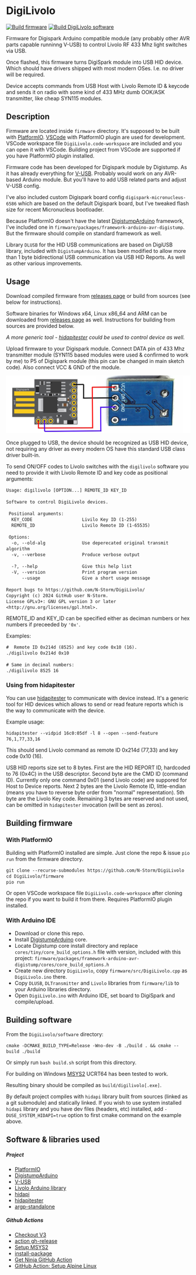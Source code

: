 # DigiLivolo

[![Build firmware](https://github.com/N-Storm/DigiLivolo/actions/workflows/build-firmware.yml/badge.svg?branch=main)](https://github.com/N-Storm/DigiLivolo/actions/workflows/build-firmware.yml)
[![Build DigiLivolo software](https://github.com/N-Storm/DigiLivolo/actions/workflows/build-software.yml/badge.svg?branch=main)](https://github.com/N-Storm/DigiLivolo/actions/workflows/build-software.yml)

Firmware for Digispark Arduino compatible module (any probably other AVR parts capable runninng V-USB)
to control Livolo RF 433 Mhz light switches via USB.

Once flashed, this firmware turns DigiSpark module into USB HID device. Which should have drivers
shipped with most modern OSes. I.e. no driver will be required.

Device accepts commands from USB Host with Livolo Remote ID & keycode and sends it on radio with
some kind of 433 MHz dumb OOK/ASK transmitter, like cheap SYN115 modules.

## Description

Firmware are located inside `firmware` directory. It's supposed to be built with
[PlatformIO](https://platformio.org/). [VSCode](https://code.visualstudio.com/) with PlatformIO plugin
are used for development. VSCode workspace file `DigiLivolo.code-workspace` are included and you can
open it with VSCode. Building project from VSCode are supported if you have PlatformIO plugin installed.

Firmware code has been developed for Digispark module by Digistump. As it has already everything for
[V-USB](https://www.obdev.at/products/vusb/index.html). Probably would work on any AVR-based Arduino
module. But you'll have to add USB related parts and adjust V-USB config.

I've also included custom Digispark board config `digispark-micronucleus-6586` which are based on the
default Digispark board, but I've tweaked flash size for recent Micronucleus bootloader.

Because PlatformIO doesn't have the latest [DigistumpArduino](https://github.com/ArminJo/DigistumpArduino)
framework, I've included one in `firmware/packages/framework-arduino-avr-digistump`. But the firmware
should compile on standard framework as well.

Library `DLUSB` for the HID USB communications are based on DigiUSB library, included with
`DigistumpArduino`. It has been modified to allow more than 1 byte bidirectional USB communication via
USB HID Reports. As well as other various improvements.

## Usage

Download compiled firmware from [releases page](https://github.com/N-Storm/DigiLivolo/releases) or build from
sources (see below for instructions).

Software binaries for Windows x64, Linux x86_64 and ARM can be downloaded from
[releases page](https://github.com/N-Storm/DigiLivolo/releases) as well. Instructions for building from
sources are provided below.

_A more generic tool - [hidapitester](https://github.com/todbot/hidapitester) could be used to control device_
_as well._

Upload firmware to your Digispark module. Connect DATA pin of 433 Mhz transmitter module (SYN115 based modules
were used & confirmed to work by me) to P5 of Digispark module (this pin can be changed in main sketch code).
Also connect VCC & GND of the module.

![f](https://raw.githubusercontent.com/N-Storm/DigiLivolo/main/wiring.jpg)

Once plugged to USB, the device should be recognized as USB HID device, not requiring any driver as every
modern OS have this standard USB class driver built-in.

To send ON/OFF codes to Livolo switches with the `digilivolo` software you need to provide it with
Livolo Remote ID and key code as positional arguments:

```shell
Usage: digilivolo [OPTION...] REMOTE_ID KEY_ID

Software to control DigiLivolo devices.

 Positional arguments:
  KEY_CODE                   Livilo Key ID (1-255)
  REMOTE_ID                  Livilo Remote ID (1-65535)

 Options:
  -o, --old-alg              Use deperecated original transmit algorithm
  -v, --verbose              Produce verbose output

  -?, --help                 Give this help list
  -V, --version              Print program version
      --usage                Give a short usage message

Report bugs to https://github.com/N-Storm/DigiLivolo/
Copyright (c) 2024 GitHub user N-Storm.
License GPLv3+: GNU GPL version 3 or later <http://gnu.org/licenses/gpl.html>.
```

REMOTE_ID and KEY_ID can be specified either as deciman numbers or hex numbers if preceeded by `'0x'`.

Examples:

```shell
#  Remote ID 0x214d (8525) and key code 0x10 (16).
./digilivolo 0x214d 0x10

# Same in decimal numbers:
./digilivolo 8525 16
```

### Using from hidapitester

You can use [hidapitester](https://github.com/todbot/hidapitester) to communicate with device instead. It's a
generic tool for HID devices which allows to send or read feature reports which is the way to communicate with
the device.

Example usage:

```shell
hidapitester --vidpid 16c0:05df -l 8 --open --send-feature 76,1,77,33,16
```

This should send Livolo command as remote ID 0x214d (77,33) and key code 0x10 (16).

USB HID reports size set to 8 bytes. First are the HID REPORT ID, hardcoded to 76 (0x4C) in the USB descriptor.
Second byte are the CMD ID (command ID). Currently only one command 0x01 (send Livolo code) are suppored
for Host to Device reports. Next 2 bytes are the Livolo Remote ID, little-endian (means you have to reverse
byte order from "normal" representation). 5th byte are the Livolo Key code. Remaining 3 bytes are reserved and
not used, can be omitted in `hidapitester` invocation (will be sent as zeros).

## Building firmware

### With PlatformIO

Building with PlatformIO installed are simple. Just clone the repo & issue `pio run` from the firmware
directory.

```shell
git clone --recurse-submodules https://github.com/N-Storm/DigiLivolo
cd DigiLivolo/firmware
pio run
```

Or open VSCode workspace file `DigiLivolo.code-workspace` after cloning the repo if you want to build
it from there. Requires PlatformIO plugin installed.

### With Arduino IDE

* Download or clone this repo.
* Install [DigistumpArduino](https://github.com/ArminJo/DigistumpArduino) core.
* Locate Digistump core install directory and replace `cores/tiny/core_build_options.h` file with version, included 
  with this project: `firmware/packages/framework-arduino-avr-digistump/cores/core_build_options.h`
* Create new directory `DigiLivolo`, copy `firmware/src/DigiLivolo.cpp` as `DigiLivolo.ino` there.
* Copy `DLUSB`, `DLTransmitter` and `Livolo` libraries from `firmware/lib` to your Arduino libraries directory.
* Open `DigiLivolo.ino` with Arduino IDE, set board to DigiSpark and compile/upload.

## Building software

From the `DigiLivolo/software` directory:

```shell
cmake -DCMAKE_BUILD_TYPE=Release -Wno-dev -B ./build . && cmake --build ./build
```

Or simply run `bash build.sh` script from this directory.

For building on Windows [MSYS2](https://www.msys2.org/) UCRT64 has been tested to work.

Resulting binary should be compiled as `build/digilivolo[.exe]`.

By default project compiles with `hidapi` library built from sources (linked as a git submodule) and
statically linked. If you wish to use system installed `hidapi` library and you have dev files (headers, etc)
installed, add `-DUSE_SYSTEM_HIDAPI=true` option to first cmake command on the example above.

## Software & libraries used
##### Project

* [PlatformIO](https://platformio.org/)
* [DigistumpArduino](https://github.com/ArminJo/DigistumpArduino)
* [V-USB](https://www.obdev.at/products/vusb/index.html)
* [Livolo Arduino library](https://forum.arduino.cc/t/control-livolo-switches-livolo-switch-library/149850)
* [hidapi](https://github.com/libusb/hidapi)
* [hidapitester](https://github.com/todbot/hidapitester)
* [argp-standalone](https://github.com/tom42/argp-standalone)

##### Github Actions

* [Checkout V3](https://github.com/actions/checkout/tree/releases/v3)
* [action gh-release](https://github.com/softprops/action-gh-release)
* [Setup MSYS2](https://github.com/msys2/setup-msys2)
* [install-package](https://github.com/ConorMacBride/install-package/)
* [Get Ninja GitHub Action](https://github.com/turtlesec-no/get-ninja)
* [GitHub Action: Setup Alpine Linux](https://github.com/marketplace/actions/setup-alpine-linux-environment)
